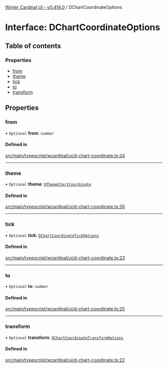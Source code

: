 [Winter Cardinal UI - v0.414.0](../index.md) / DChartCoordinateOptions

# Interface: DChartCoordinateOptions

## Table of contents

### Properties

- [from](DChartCoordinateOptions.md#from)
- [theme](DChartCoordinateOptions.md#theme)
- [tick](DChartCoordinateOptions.md#tick)
- [to](DChartCoordinateOptions.md#to)
- [transform](DChartCoordinateOptions.md#transform)

## Properties

### from

• `Optional` **from**: `number`

#### Defined in

[src/main/typescript/wcardinal/ui/d-chart-coordinate.ts:24](https://github.com/winter-cardinal/winter-cardinal-ui/blob/v0.414.0/src/main/typescript/wcardinal/ui/d-chart-coordinate.ts#L24)

___

### theme

• `Optional` **theme**: [`DThemeChartCoordinate`](DThemeChartCoordinate.md)

#### Defined in

[src/main/typescript/wcardinal/ui/d-chart-coordinate.ts:26](https://github.com/winter-cardinal/winter-cardinal-ui/blob/v0.414.0/src/main/typescript/wcardinal/ui/d-chart-coordinate.ts#L26)

___

### tick

• `Optional` **tick**: [`DChartCoordinateTickOptions`](DChartCoordinateTickOptions.md)

#### Defined in

[src/main/typescript/wcardinal/ui/d-chart-coordinate.ts:23](https://github.com/winter-cardinal/winter-cardinal-ui/blob/v0.414.0/src/main/typescript/wcardinal/ui/d-chart-coordinate.ts#L23)

___

### to

• `Optional` **to**: `number`

#### Defined in

[src/main/typescript/wcardinal/ui/d-chart-coordinate.ts:25](https://github.com/winter-cardinal/winter-cardinal-ui/blob/v0.414.0/src/main/typescript/wcardinal/ui/d-chart-coordinate.ts#L25)

___

### transform

• `Optional` **transform**: [`DChartCoordinateTransformOptions`](DChartCoordinateTransformOptions.md)

#### Defined in

[src/main/typescript/wcardinal/ui/d-chart-coordinate.ts:22](https://github.com/winter-cardinal/winter-cardinal-ui/blob/v0.414.0/src/main/typescript/wcardinal/ui/d-chart-coordinate.ts#L22)
